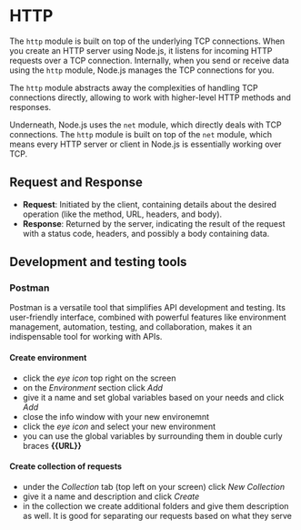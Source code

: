 # HTTP

The `http` module is built on top of the underlying TCP connections. When you create an HTTP server using Node.js, it listens for incoming HTTP requests over a TCP connection. Internally, when you send or receive data using the `http` module, Node.js manages the TCP connections for you.

The `http` module abstracts away the complexities of handling TCP connections directly, allowing to work with higher-level HTTP methods and responses.

Underneath, Node.js uses the `net` module, which directly deals with TCP connections. The `http` module is built on top of the `net` module, which means every HTTP server or client in Node.js is essentially working over TCP.

## Request and Response

- **Request**: Initiated by the client, containing details about the desired operation (like the method, URL, headers, and body).
- **Response**: Returned by the server, indicating the result of the request with a status code, headers, and possibly a body containing data.

## Development and testing tools

### Postman

Postman is a versatile tool that simplifies API development and testing. Its user-friendly interface, combined with powerful features like environment management, automation, testing, and collaboration, makes it an indispensable tool for working with APIs.

#### Create environment

- click the _eye icon_ top right on the screen
- on the _Environment_ section click _Add_
- give it a name and set global variables based on your needs and click _Add_
- close the info window with your new environemnt
- click the _eye icon_ and select your new environment
- you can use the global variables by surrounding them in double curly braces **{{URL}}**

#### Create collection of requests

- under the _Collection_ tab (top left on your screen) click _New Collection_
- give it a name and description and click _Create_
- in the collection we create additional folders and give them description as well. It is good for separating our requests based on what they serve
